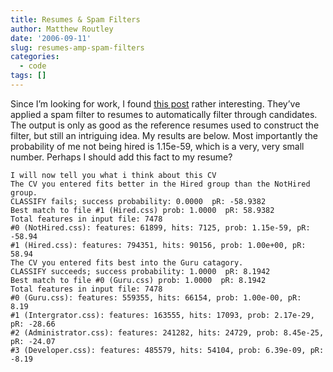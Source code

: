 ```yaml
---
title: Resumes & Spam Filters
author: Matthew Routley
date: '2006-09-11'
slug: resumes-amp-spam-filters
categories:
  - code
tags: []
---
```


<p>Since I&#8217;m looking for work, I found <a href="http://dev2dev.bea.com/blog/simonvc/archive/2006/11/sorting_candida.html">this post</a> rather interesting. They&#8217;ve applied a spam filter to resumes to automatically filter through candidates. The output is only as good as the reference resumes used to construct the filter, but still an intriguing idea. My results are below. Most importantly the probability of me not being hired is 1.15e-59, which is a very, very small number. Perhaps I should add this fact to my resume?</p>

<pre><code>I will now tell you what i think about this CV
The CV you entered fits better in the Hired group than the NotHired group.
CLASSIFY fails; success probability: 0.0000  pR: -58.9382
Best match to file #1 (Hired.css) prob: 1.0000  pR: 58.9382 
Total features in input file: 7478
#0 (NotHired.css): features: 61899, hits: 7125, prob: 1.15e-59, pR: -58.94
#1 (Hired.css): features: 794351, hits: 90156, prob: 1.00e+00, pR:  58.94
The CV you entered fits best into the Guru catagory.
CLASSIFY succeeds; success probability: 1.0000  pR: 8.1942
Best match to file #0 (Guru.css) prob: 1.0000  pR: 8.1942 
Total features in input file: 7478
#0 (Guru.css): features: 559355, hits: 66154, prob: 1.00e-00, pR:   8.19
#1 (Intergrator.css): features: 163555, hits: 17093, prob: 2.17e-29, pR: -28.66
#2 (Administrator.css): features: 241282, hits: 24729, prob: 8.45e-25, pR: -24.07
#3 (Developer.css): features: 485579, hits: 54104, prob: 6.39e-09, pR:  -8.19
</code></pre>